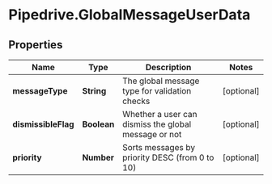 # Pipedrive.GlobalMessageUserData

## Properties

Name | Type | Description | Notes
------------ | ------------- | ------------- | -------------
**messageType** | **String** | The global message type for validation checks | [optional] 
**dismissibleFlag** | **Boolean** | Whether a user can dismiss the global message or not | [optional] 
**priority** | **Number** | Sorts messages by priority DESC (from 0 to 10) | [optional] 


